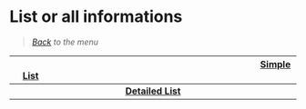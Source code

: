 # List or all informations


> *[Back](../games.md) to the menu*

| <img width="430" height="1">[Simple List](psx_list.md)<img width="430" height="1"> | 
| :---: |
| **[Detailed List](psx_info_games.md)** |
